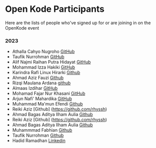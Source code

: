 # Open Kode Participants

Here are the lists of people who've signed up for or are joining in on the OpenKode event

### 2023
- Athalla Cahyo Nugroho [GitHub](https://github.com/Noobmaster32)
- Taufik Nurrohman [GitHub](https://github.com/ngodeing)
- Alif Najmi Raihan Putra Hidayat [GitHub](https://github.com/raihannajmi)
- Mohammad Izza Hakiki [GitHub](https://github.com/MohammadIzza)
- Karindra Rafi Linux Hirarki [Github](https://github.com/karindralinux)
- Ahmad Aziz Fauzi [Github](https://github.com/Raturu0)
- Rizqi Maulana Ardana [github](https://github.com/Maulana07Go)
- Almaas Izdihar [GitHub](https://github.com/almaas-ice)
- Mohamad Fajar Nur Khasani [GitHub](https://github.com/mhmdfjr)
- Arjun Nafi' Mahardika [GitHub](https://github.com/hyjhon)
- Muhammad Ma'mun Efendi [Github](https://github.com/efendi7)
- Reiki Aziz  [Github] (https://github.com/rhyssh) 
- Ahmad Bagas Aditya Ilham Aulia [Github](https://github.com/bagas474)
- Reiki Aziz [Github] (https://github.com/rhyssh)
- Ahmad Bagas Aditya Ilham Aulia [Github](https://github.com/bagas474)
- Muhammmad Fabhian [Github](https://github.com/mhmmdFabiann)
- Taufik Nurrohman [Github](https://github.com/ngodeing)
- Hadid Ramadhan [Linkedin](www.linkedin.com/in/hadid-ramadhan14)
